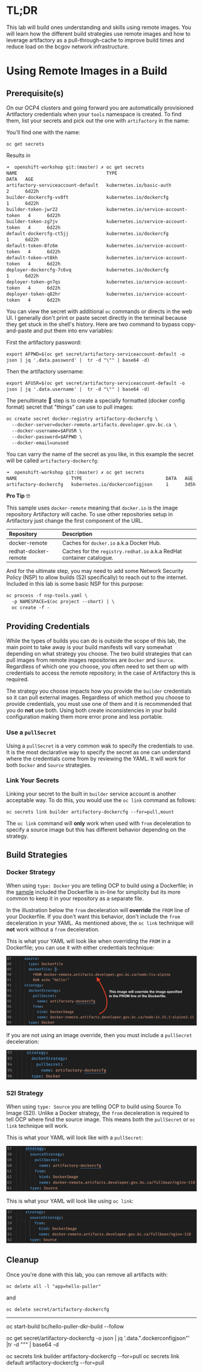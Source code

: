 # TL;DR

This lab will build ones understanding and skills using remote images. You will learn how the different build strategies use remote images and how to leverage artifactory as a pull-through-cache to improve build times and reduce load on the bcgov network infrastructure.

# Using Remote Images in a Build

## Prerequisite(s)

On our OCP4 clusters and going forward you are automatically provisioned Artifactory credentials when your `tools` namespace is created. To find them, list your secrets and pick out the one with `artifactory` in the name:

You'll find one with the name:

```console
oc get secrets
```

Results in

```console
➜  openshift-workshop git:(master) ✗ oc get secrets
NAME                                 TYPE                                  DATA   AGE
artifactory-serviceaccount-default   kubernetes.io/basic-auth              2      6d22h
builder-dockercfg-vv8ft              kubernetes.io/dockercfg               1      6d22h
builder-token-jwr22                  kubernetes.io/service-account-token   4      6d22h
builder-token-zg7jv                  kubernetes.io/service-account-token   4      6d22h
default-dockercfg-ct5jj              kubernetes.io/dockercfg               1      6d22h
default-token-8fz6m                  kubernetes.io/service-account-token   4      6d22h
default-token-vt8kh                  kubernetes.io/service-account-token   4      6d22h
deployer-dockercfg-7c6vq             kubernetes.io/dockercfg               1      6d22h
deployer-token-gn7qs                 kubernetes.io/service-account-token   4      6d22h
deployer-token-q82hr                 kubernetes.io/service-account-token   4      6d22h
```

You can view the secret with additional `oc` commands or directs in the web UI. I generally don't print or paste secret directly in the terminal because they get stuck in the shell's history. Here are two command to bypass copy-and-paste and put them into env variables:

First the artifactory password:
```console
export AFPWD=$(oc get secret/artifactory-serviceaccount-default -o json | jq '.data.password' |  tr -d "\"" | base64 -d)
```

Then the artifactory username:
```console
export AFUSR=$(oc get secret/artifactory-serviceaccount-default -o json | jq '.data.username' |  tr -d "\"" | base64 -d)
```

The penultimate 🧐 step is to create a specially formatted (docker config format) secret that "things" can use to pull images:

```console
oc create secret docker-registry artifactory-dockercfg \
  --docker-server=docker-remote.artifacts.developer.gov.bc.ca \
  --docker-username=$AFUSR \
  --docker-password=$AFPWD \
  --docker-email=unused
```

You can varry the name of the secret as you like, in this example the secret will be called `artifactory-dockercfg`:

```console
➜  openshift-workshop git:(master) ✗ oc get secrets
NAME                    TYPE                               DATA   AGE
artifactory-dockercfg   kubernetes.io/dockerconfigjson     1      3d5h
```

**Pro Tip** 🤓
 
 This sample uses `docker-remote` meaning that `docker.io` is the image repository Artifactory will cache. To use other repositories setup in Artifactory just change the first component of the URL.

| Repository           | Description |
| :------------------- | :---------- |
| docker-remote        | Caches for `docker.io` a.k.a Docker Hub. |
| redhat-docker-remote | Caches for the `registry.redhat.io` a.k.a RedHat container catalogue. |


And for the ultimate step, you may need to add some Network Security Policy (NSP) to allow builds (S2I specifically) to reach out to the internet. Included in this lab is some basic NSP for this purpose:

```console
oc process -f nsp-tools.yaml \
  -p NAMESPACE=$(oc project --short) | \
  oc create -f -
```

## Providing Credentials

While the types of builds you can do is outside the scope of this lab, the main point to take away is your build manifests will vary somewhat depending on what strategy you choose. The two build strategies that can pull images from remote images repositories are `Docker` and `Source`. Regardless of which one you choose, you often need to set them up with credentials to access the remote repository; in the case of Artifactory this is required.

The strategy you choose impacts how you provide the `builder` credentials so it can pull external images. Regardless of which method you choose to provide credentials, you must use one of them and it is recommended that you do **not** use both. Using both create inconsistencies in your build configuration making them more error prone and less portable.

### Use a `pullSecret`

Using a `pullSecret` is a very common wak to specify the credentials to use. It is the most declarative way to specify the secret as one can understand where the credentials come from by reviewing the YAML. It will work for both `Docker` and `Source` strategies.

### Link Your Secrets

Linking your secret to the built in `builder` service account is another acceptable way. To do this, you would use the `oc link` command as follows:

```console
oc secrets link builder artifactory-dockercfg --for=pull,mount
```

The `oc link` command will **only** work when used with `from` deceleration to specify a source image but this has different behavior depending on the strategy.

## Build Strategies

### Docker Strategy

When using `type: Docker` you are telling OCP to build using a Dockerfile; in the [sample](./build.yaml) included the Dockerfile is in-line for simplicity but its more common to keep it in your repository as a separate file.

In the illustration below the `from` deceleration will **override** the `FROM` line of your Dockerfile. If you don't want this behavior, don't include the `from` deceleration in your YAML. As mentioned above, the `oc link` technique will **not** work without a `from` deceleration.

This is what your YAML will look like when overriding the `FROM` in a Dockerfile; you can use it with either credentials technique:

![Docker Override](./doc/docker-override.png "Docker Override")

If you are not using an image override, then you must include a `pullSecret` deceleration:

![Docker](./doc/docker-stragegy-sec.png "Docker No Override")

### S2I Strategy

When using `type: Source` you are telling OCP to build using Source To Image (S2I). Unlike a Docker strategy, the `from` deceleration is required to tell OCP where find the source image. This means both the `pullSecret` or `oc link` technique will work.

This is what your YAML will look like with a `pullSecret`:

![S2I Strategy](./doc/s2i-strategy-sec.png "S2I Strategy with Secret")

This is what your YAML will look like using `oc link`:

![S2I Strategy](./doc/s2i-strategy-lnk.png "S2I Strategy with Link")

## Cleanup

Once you're done with this lab, you can remove all artifacts with:

```console
oc delete all -l "app=hello-puller"
```

and

```console
oc delete secret/artifactory-dockercfg
```

-------------------

oc start-build bc/hello-puller-dkr-build --follow


oc get secret/artifactory-dockercfg -o json | jq '.data.".dockerconfigjson"' |tr -d "\"" | base64 -d

oc secrets link builder artifactory-dockercfg --for=pull
oc secrets link default artifactory-dockercfg --for=pull

